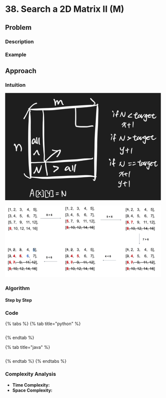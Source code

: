 # 38. Search a 2D Matrix II \(M\)

## Problem

### Description

### Example

## Approach 

### Intuition 

![](../../.gitbook/assets/screen-shot-2021-03-25-at-12.48.25-am.png)

![](../../.gitbook/assets/screen-shot-2021-03-25-at-12.30.30-am.png)

### Algorithm



#### Step by Step

### Code

{% tabs %}
{% tab title="python" %}
```python

```
{% endtab %}

{% tab title="java" %}
```

```
{% endtab %}
{% endtabs %}

### Complexity Analysis

* **Time Complexity:**
* **Space Complexity:**

